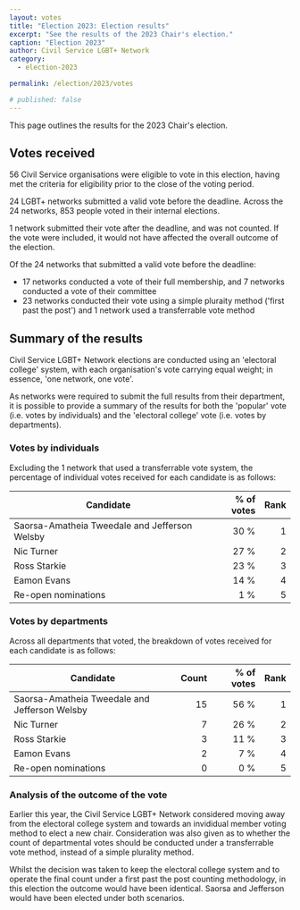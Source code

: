 ```yaml
---
layout: votes
title: "Election 2023: Election results"
excerpt: "See the results of the 2023 Chair's election."
caption: "Election 2023"
author: Civil Service LGBT+ Network
category:
  - election-2023

permalink: /election/2023/votes

# published: false
---
```


This page outlines the results for the 2023 Chair's election.

## Votes received

56 Civil Service organisations were eligible to vote in this election, having met the criteria for eligibility prior to the close of the voting period. 

24 LGBT+ networks submitted a valid vote before the deadline. Across the 24 networks, 853 people voted in their internal elections. 

1 network submitted their vote after the deadline, and was not counted. If the vote were included, it would not have affected the overall outcome of the election.

Of the 24 networks that submitted a valid vote before the deadline:

- 17 networks conducted a vote of their full membership, and 7 networks conducted a vote of their committee
- 23 networks conducted their vote using a simple pluraity method ('first past the post') and 1 network used a transferrable vote method

## Summary of the results

Civil Service LGBT+ Network elections are conducted using an 'electoral college' system, with each organisation's vote carrying equal weight; in essence, 'one network, one vote'. 

As networks were required to submit the full results from their department, it is possible to provide a summary of the results for both the 'popular' vote (i.e. votes by individuals) and the 'electoral college' vote (i.e. votes by departments).

### Votes by individuals

Excluding the 1 network that used a transferrable vote system, the percentage of individual votes received for each candidate is as follows:

| Candidate                                         | % of votes        | Rank |
|---------------------------------------------------|------------------:|-----:|
| Saorsa-Amatheia Tweedale and Jefferson Welsby     | 30 %              | 1    |
| Nic Turner                                        | 27 %              | 2    |
| Ross Starkie                                      | 23 %              | 3    |
| Eamon Evans                                       | 14 %              | 4    |
| Re-open nominations                               | 1 %               | 5    |

### Votes by departments

Across all departments that voted, the breakdown of votes received for each candidate is as follows:

| Candidate                                         | Count | % of votes        | Rank |
|---------------------------------------------------|------:|------------------:|-----:|
| Saorsa-Amatheia Tweedale and Jefferson Welsby     | 15    | 56 %              | 1    |
| Nic Turner                                        | 7     | 26 %              | 2    |
| Ross Starkie                                      | 3     | 11 %              | 3    |
| Eamon Evans                                       | 2     | 7 %               | 4    |
| Re-open nominations                               | 0     | 0 %               | 5    |

### Analysis of the outcome of the vote

Earlier this year, the Civil Service LGBT+ Network considered moving away from the electoral college system and towards an invididual member voting method to elect a new chair. Consideration was also given as to whether the count of departmental votes should be conducted under a transferrable vote method, instead of a simple plurality method.

Whilst the decision was taken to keep the electoral college system and to operate the final count under a first past the post counting methodology, in this election the outcome would have been identical. Saorsa and Jefferson would have been elected under both scenarios.
